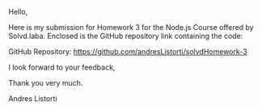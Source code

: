 Hello,

Here is my submission for Homework 3 for the Node.js Course offered by Solvd.laba. Enclosed is the GitHub repository link containing the code:

GitHub Repository: https://github.com/andresListorti/solvdHomework-3

I look forward to your feedback,

Thank you very much.

Andres Listorti